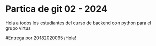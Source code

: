 # Partica de git 02 - 2024
Hola a todos los estudiantes del curso de backend con python para el grupo virtus

#Entrega por 20182020095
¡Hola!